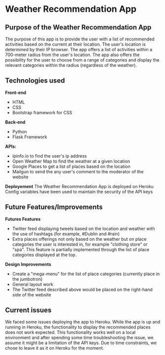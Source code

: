 Weather Recommendation App
==============

Purpose of the Weather Recommendation App
--------------
The purpose of this app is to provide the user with a list of recommended activities based on the current at their location.
The user's location is determined by their IP browser.
The app offers a list of activities within a 700-meter radius from the user's location.
The app also offers the possibility for the user to choose from a range of categories and display the relevant categories within the radius (regardless of the weather).

Technologies used
--------------
**Front-end**
- HTML
- CSS
- Bootstrap framework for CSS

**Back-end**
- Python
- Flask Framework

**APIs:** 
- ipinfo.io to find the user's ip address
- Open Weather Map to find the weather at a given location
- Google Places to get a list of places based on the location
- Mailgun to send the any user's comment to the moderator of the website

**Deployement**
The Weather Recommendation App is deployed on Heroku
Config variables have been used to maintain the security of the API keys

Future Features/Improvements
--------------

**Futures Features**
- Twitter feed displaying tweets based on the location and weather with the use of hashtags (for example, #Dublin and #rain)
- Extra places offerings not only based on the weather but on place categories the user is interested in, for example "clothing store" or "spa". This feature is partially implemented through the list of place categories displayed at the top.


**Design Improvements**
- Create a "mega-menu" for the list of place categories (currently place in the jumbotron)
- General layout work 
- The Twitter feed described above would be placed on the right-hand side of the website

Current issues
--------------

We faced some issues deploying the app to Heroku. While the app is up and running in Heroku, the functionality to display the recommended places does not work expected.
This functionality works well on a local environment and after spending some time troubleshooting the issue, we assume it might be a limitation of the API keys.
Due to time constraints, we chose to leave it as it on Heroku for the moment.
 